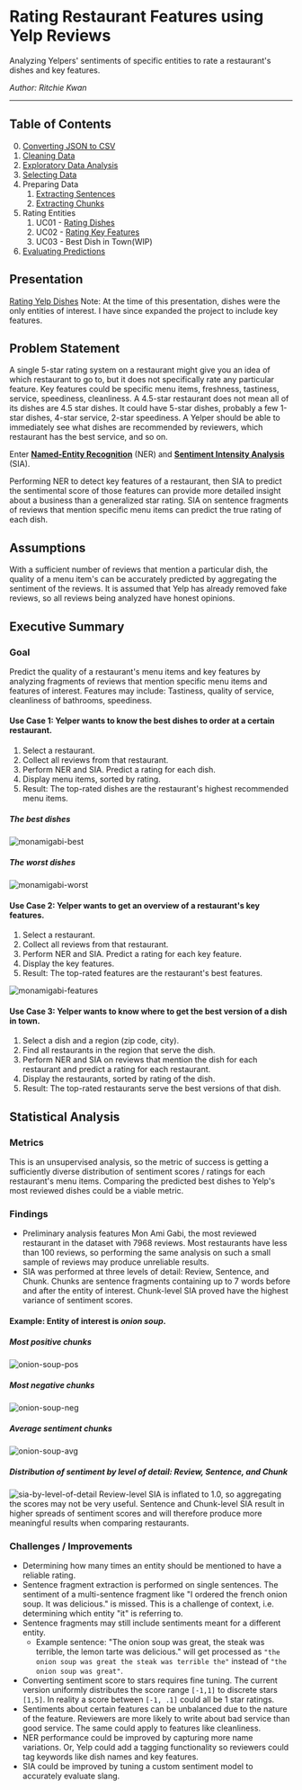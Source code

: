 # Rating Restaurant Features using Yelp Reviews
Analyzing Yelpers' sentiments of specific entities to rate a restaurant's dishes and key features.

_Author: Ritchie Kwan_

---

## Table of Contents
0. [Converting JSON to CSV](code/00-converting-json-to-csv.ipynb)
1. [Cleaning Data](code/01-cleaning-data.ipynb)
2. [Exploratory Data Analysis](code/02-eda.ipynb)
3. [Selecting Data](code/03-selecting-a-restaurant.ipynb)
4. Preparing Data
    1. [Extracting Sentences](code/04.1-extracting-sentences.ipynb)
    2. [Extracting Chunks](code/04.2-extracting-chunks.ipynb)
5. Rating Entities
    1. UC01 - [Rating Dishes](code/05.1-rating-dishes.ipynb)
    2. UC02 - [Rating Key Features](code/05.2-rating-features.ipynb)
    3. UC03 - Best Dish in Town(WIP)
6. [Evaluating Predictions](code/06-evaluating-predictions.ipynb)


## Presentation
[Rating Yelp Dishes](https://docs.google.com/presentation/d/1AJK0bjvfv5uJDRuppb7xC9GwR_sUUkeGrc7KPsJZdw0/edit?usp=sharing)
Note: At the time of this presentation, dishes were the only entities of interest. I have since expanded the project to include key features.


## Problem Statement
A single 5-star rating system on a restaurant might give you an idea of which restaurant to go to, but it does not specifically rate any particular feature. Key features could be specific menu items, freshness, tastiness, service, speediness, cleanliness. A 4.5-star restaurant does not mean all of its dishes are 4.5 star dishes. It could have 5-star dishes, probably a few 1-star dishes, 4-star service, 2-star speediness. A Yelper should be able to immediately see what dishes are recommended by reviewers, which restaurant has the best service, and so on.

Enter **[Named-Entity Recognition](https://en.wikipedia.org/wiki/Named-entity_recognition)** (NER) and **[Sentiment Intensity Analysis](https://www.kdnuggets.com/2018/08/emotion-sentiment-analysis-practitioners-guide-nlp-5.html)** (SIA).

Performing NER to detect key features of a restaurant, then SIA to predict the  sentimental score of those features can provide more detailed insight about a business than a generalized star rating. SIA on sentence fragments of reviews that mention specific menu items can predict the true rating of each dish.


## Assumptions
With a sufficient number of reviews that mention a particular dish, the quality of a menu item's can be accurately predicted by aggregating the sentiment of the reviews.
It is assumed that Yelp has already removed fake reviews, so all reviews being analyzed have honest opinions.


## Executive Summary
### Goal
Predict the quality of a restaurant's menu items and key features by analyzing fragments of reviews that mention specific menu items and features of interest.  Features may include: Tastiness, quality of service, cleanliness of bathrooms, speediness.

#### Use Case 1:  Yelper wants to know the best dishes to order at a certain restaurant.
1. Select a restaurant.
2. Collect all reviews from that restaurant.
3. Perform NER and SIA. Predict a rating for each dish.
4. Display menu items, sorted by rating.
5. Result: The top-rated dishes are the restaurant's highest recommended menu items.

##### The best dishes
![monamigabi-best](images/monamigabi-best.png)

##### The worst dishes
![monamigabi-worst](images/monamigabi-worst.png)


#### Use Case 2: Yelper wants to get an overview of a restaurant's key features.
1. Select a restaurant.
2. Collect all reviews from that restaurant.
3. Perform NER and SIA. Predict a rating for each key feature.
4. Display the key features.
5. Result: The top-rated features are the restaurant's best features.

![monamigabi-features](images/monamigabi-features.png)


#### Use Case 3: Yelper wants to know where to get the best version of a dish in town.
1. Select a dish and a region (zip code, city).
2. Find all restaurants in the region that serve the dish.
3. Perform NER and SIA on reviews that mention the dish for each restaurant and predict a rating for each restaurant.
4. Display the restaurants, sorted by rating of the dish.
5. Result: The top-rated restaurants serve the best versions of that dish.


## Statistical Analysis

### Metrics
This is an unsupervised analysis, so the metric of success is getting a sufficiently diverse distribution of sentiment scores / ratings for each restaurant's menu items. Comparing the predicted best dishes to Yelp's most reviewed dishes could be a viable metric.


### Findings
* Preliminary analysis features Mon Ami Gabi, the most reviewed restaurant in the dataset with 7968 reviews. Most restaurants have less than 100 reviews, so performing the same analysis on such a small sample of reviews may produce unreliable results.
* SIA was performed at three levels of detail: Review, Sentence, and Chunk. Chunks are sentence fragments containing up to 7 words before and after the entity of interest. Chunk-level SIA proved have the highest variance of sentiment scores.


#### Example: Entity of interest is *onion soup*.
##### Most positive chunks
![onion-soup-pos](images/onion-soup-pos.png)

##### Most negative chunks
![onion-soup-neg](images/onion-soup-neg.png)

##### Average sentiment chunks
![onion-soup-avg](images/onion-soup-avg.png)

##### Distribution of sentiment by level of detail: Review, Sentence, and Chunk
![sia-by-level-of-detail](images/sia-by-level-of-detail.png)
Review-level SIA is inflated to 1.0, so aggregating the scores may not be very useful. Sentence and Chunk-level SIA result in higher spreads of sentiment scores and will therefore produce more meaningful results when comparing restaurants.


### Challenges / Improvements
* Determining how many times an entity should be mentioned to have a reliable rating.
* Sentence fragment extraction is performed on single sentences. The sentiment of a multi-sentence fragment like "I ordered the french onion soup. It was delicious." is missed. This is a challenge of context, i.e. determining which entity "it" is referring to.
* Sentence fragments may still include sentiments meant for a different entity.
    * Example sentence: "The onion soup was great, the steak was terrible, the lemon tarte was delicious." will get processed as `"the onion soup was great the steak was terrible the"` instead of `"the onion soup was great"`.
* Converting sentiment score to stars requires fine tuning. The current version uniformly distributes the score range `[-1,1]` to discrete stars `[1,5]`. In reality a score between `[-1, .1]` could all be 1 star ratings.
* Sentiments about certain features can be unbalanced due to the nature of the feature. Reviewers are more likely to write about bad service than good service. The same could apply to features like cleanliness.
* NER performance could be improved by capturing more name variations. Or, Yelp could add a tagging functionality so reviewers could tag keywords like dish names and key features.  
* SIA could be improved by tuning a custom sentiment model to accurately evaluate slang.
